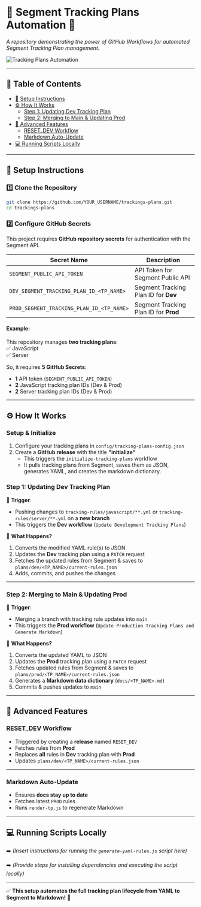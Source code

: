 # 📌 Segment Tracking Plans Automation 🚀  

*A repository demonstrating the power of GitHub Workflows for automated Segment Tracking Plan management.*

![Tracking Plans Automation](https://github.com/user-attachments/assets/83d617e5-8f52-40b1-afd8-956010b4d662)

---

## 📖 Table of Contents  

- [🔧 Setup Instructions](#-setup-instructions)  
- [⚙️ How It Works](#️-how-it-works)  
  - [Step 1: Updating Dev Tracking Plan](#step-1-updating-dev-tracking-plan)  
  - [Step 2: Merging to Main & Updating Prod](#step-2-merging-to-main--updating-prod)  
- [🔹 Advanced Features](#-advanced-features)  
  - [RESET_DEV Workflow](#reset_dev-workflow)  
  - [Markdown Auto-Update](#markdown-auto-update)  
- [💻 Running Scripts Locally](#-running-scripts-locally)  

---

## 🔧 Setup Instructions  

### 1️⃣ Clone the Repository  

```bash
git clone https://github.com/YOUR_USERNAME/trackings-plans.git
cd trackings-plans
```

### 2️⃣ Configure GitHub Secrets  

This project requires **GitHub repository secrets** for authentication with the Segment API.

| Secret Name  | Description |
|-------------|-------------|
| `SEGMENT_PUBLIC_API_TOKEN`  | API Token for Segment Public API |
| `DEV_SEGMENT_TRACKING_PLAN_ID_<TP_NAME>`  | Segment Tracking Plan ID for **Dev** |
| `PROD_SEGMENT_TRACKING_PLAN_ID_<TP_NAME>` | Segment Tracking Plan ID for **Prod** |

#### Example:

This repository manages **two tracking plans**:  
✅ JavaScript  
✅ Server  

So, it requires **5 GitHub Secrets**:  

- **1** API token (`SEGMENT_PUBLIC_API_TOKEN`)  
- **2** JavaScript tracking plan IDs (Dev & Prod)  
- **2** Server tracking plan IDs (Dev & Prod)  

---

## ⚙️ How It Works  

### Setup & Initialize

1. Configure your tracking plans in `config/tracking-plans-config.json`
2. Create a **GitHub release** with the title **"initialize"**
   - This triggers the `initialize-tracking-plans` workflow
   - It pulls tracking plans from Segment, saves them as JSON, generates YAML, and creates the markdown dictionary.

### **Step 1: Updating Dev Tracking Plan**  

🔹 **Trigger**:  

- Pushing changes to `tracking-rules/javascript/**.yml` or `tracking-rules/server/**.yml` on a **new branch**  
- This triggers the **Dev workflow** (`Update Development Tracking Plans`)

🔹 **What Happens?**  

1. Converts the modified YAML rule(s) to JSON
2. Updates the **Dev** tracking plan using a `PATCH` request  
3. Fetches the updated rules from Segment & saves to `plans/dev/<TP_NAME>/current-rules.json`  
4. Adds, commits, and pushes the changes  

---

### **Step 2: Merging to Main & Updating Prod**  

🔹 **Trigger**:  

- Merging a branch with tracking rule updates into `main`  
- This triggers the **Prod workflow** (`Update Production Tracking Plans and Generate Markdown`)

🔹 **What Happens?**  

1. Converts the updated YAML to JSON  
2. Updates the **Prod** tracking plan using a `PATCH` request  
3. Fetches updated rules from Segment & saves to `plans/prod/<TP_NAME>/current-rules.json`  
4. Generates a **Markdown data dictionary** (`docs/<TP_NAME>.md`)  
5. Commits & pushes updates to `main`  

---

## 🔹 Advanced Features  

### **RESET_DEV Workflow**  

- Triggered by creating a **release** named `RESET_DEV`  
- Fetches rules from **Prod**  
- Replaces **all** rules in **Dev** tracking plan with **Prod**
- Updates `plans/dev/<TP_NAME>/current-rules.json`  

---

### **Markdown Auto-Update**  

- Ensures **docs stay up to date**  
- Fetches latest `PROD` rules  
- Runs `render-tp.js` to regenerate Markdown  

---

## 💻 Running Scripts Locally  

➡️ *(Insert instructions for running the `generate-yaml-rules.js` script here)*  

➡️ *(Provide steps for installing dependencies and executing the script locally)*  

---

✅ **This setup automates the full tracking plan lifecycle from YAML to Segment to Markdown!** 🎯  
